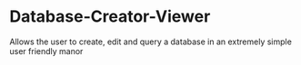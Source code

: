 # Database-Creator-Viewer
Allows the user to create, edit and query a database in an extremely simple user friendly manor
